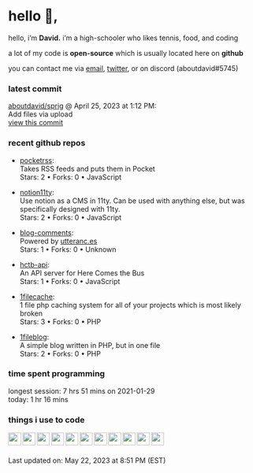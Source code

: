 <h1>hello 👋,</h1>
<p>hello, i’m <b>David.</b> i’m a high-schooler who likes tennis, food, and coding</p>
<p>a lot of my code is <strong>open-source</strong> which is usually located here on <strong>github</strong></p>
<p>you can contact me via <a href="mailto:aboutdavid@protonmail.com">email</a>, <a href="https://twitter.com/@UpscaleDavid">twitter</a>, or on discord (aboutdavid#5745)</p>
<h3>latest commit</h3>
<p><a href="https://github.com/aboutdavid/sprig">aboutdavid/sprig</a> @ April 25, 2023 at 1:12 PM:<br>
Add files via upload<br>
<a href="https://github.com/aboutdavid/sprig/commit/281cf985d58b982fa716c5808de66d59d6ba2a6d">view this commit</a></p>
<h3>recent github repos</h3>
<ul>
<li>
<p><a href="https://github.com/aboutdavid/pocketrss">pocketrss</a>:<br>
Takes RSS feeds and puts them in Pocket<br>
Stars: 2 • Forks: 0 • JavaScript</p>
</li>
<li>
<p><a href="https://github.com/aboutdavid/notion11ty">notion11ty</a>:<br>
Use notion as a CMS in 11ty. Can be used with anything else, but was specifically designed with 11ty. <br>
Stars: 2 • Forks: 0 • JavaScript</p>
</li>
<li>
<p><a href="https://github.com/aboutdavid/blog-comments">blog-comments</a>:<br>
Powered by <a href="http://utteranc.es">utteranc.es</a><br>
Stars: 1 • Forks: 0 • Unknown</p>
</li>
<li>
<p><a href="https://github.com/aboutdavid/hctb-api">hctb-api</a>:<br>
An API server for Here Comes the Bus<br>
Stars: 1 • Forks: 0 • JavaScript</p>
</li>
<li>
<p><a href="https://github.com/aboutdavid/1filecache">1filecache</a>:<br>
1 file php caching system for all of your projects which is most likely broken<br>
Stars: 3 • Forks: 0 • PHP</p>
</li>
<li>
<p><a href="https://github.com/aboutdavid/1fileblog">1fileblog</a>:<br>
A simple blog written in PHP, but in one file<br>
Stars: 2 • Forks: 0 • PHP</p>
</li>
</ul>
<h3>time spent programming</h3>
<p>longest session: 7 hrs 51 mins on 2021-01-29<br>
today: 1 hr 16 mins</p>
<h3>things i use to code</h3>
<img src="https://cdn.glitch.com/17eaef8d-c248-49b5-81da-45e23cdc0b12%2Ficons8-html-5-48.png?v=1605844408246" align="left" width="26px">
<img src="https://cdn.glitch.com/17eaef8d-c248-49b5-81da-45e23cdc0b12%2Ficons8-css3-48.png?v=1605844427037" align="left" width="26px">
<img src="https://cdn.glitch.com/17eaef8d-c248-49b5-81da-45e23cdc0b12%2Ficons8-javascript-48.png?v=1605844445485" align="left" width="26px">
<img src="https://cdn.glitch.com/17eaef8d-c248-49b5-81da-45e23cdc0b12%2Ficons8-nodejs-48.png?v=1605830531481" align="left" width="26px">
<img src="https://cdn.glitch.com/17eaef8d-c248-49b5-81da-45e23cdc0b12%2Ficons8-php-logo-16.png?v=1605839056865" align="left" width="26px">
<img src="https://cdn.glitch.com/17eaef8d-c248-49b5-81da-45e23cdc0b12%2Ficons8-sass-48.png?v=1605883230100" align="left" width="26px">
<img src="https://cdn.glitch.com/17eaef8d-c248-49b5-81da-45e23cdc0b12%2Ficons8-github-48.png?v=1605883284150" align="left" width="26px">
<img src="https://cdn.glitch.com/17eaef8d-c248-49b5-81da-45e23cdc0b12%2Ficons8-git-48.png?v=1605883264836" align="left" width="26px">
<img src="https://cdn.glitch.com/17eaef8d-c248-49b5-81da-45e23cdc0b12%2Ficons8-gitlab-48.png?v=1605883246676" align="left" width="26px">
<img src="https://cdn.glitch.com/17eaef8d-c248-49b5-81da-45e23cdc0b12%2Ficons8-npm-48.png?v=1605883300587" align="left" width="26px">
<img src="https://cdn.glitch.global/2c4aeca6-bdf6-455e-ac76-4eeb4a408fa4/icons8-visual-studio-code-2019-48.png?v=1643856601617" align="left" width="26px">
<br><br>
<p>Last updated on: May 22, 2023 at 8:51 PM (EST)</p>
